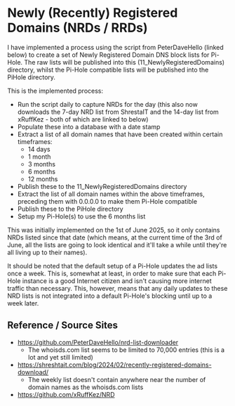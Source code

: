# Newly (Recently) Registered Domains (NRDs / RRDs)

I have implemented a process using the script from PeterDaveHello (linked below) to create a set of Newly Registered Domain DNS block lists for Pi-Hole. The raw lists will be published into this (11_NewlyRegisteredDomains) directory, whilst the Pi-Hole compatible lists will be published into the PiHole directory.

This is the implemented process:

- Run the script daily to capture NRDs for the day (this also now downloads the 7-day NRD list from ShrestaIT and the 14-day list from xRuffKez - both of which are linked to below)
- Populate these into a database with a date stamp
- Extract a list of all domain names that have been created within certain timeframes:
  - 14 days
  - 1 month
  - 3 months
  - 6 months
  - 12 months 
- Publish these to the 11_NewlyRegisteredDomains directory
- Extract the list of all domain names within the above timeframes, preceding them with 0.0.0.0 to make them Pi-Hole compatible 
- Publish these to the PiHole directory
- Setup my Pi-Hole(s) to use the 6 months list

This was initially implemented on the 1st of June 2025, so it only contains NRDs listed since that date (which means, at the current time of the 3rd of June, all the lists are going to look identical and it'll take a while until they're all living up to their names).

It should be noted that the default setup of a Pi-Hole updates the ad lists once a week. This is, somewhat at least, in order to make sure that each Pi-Hole instance is a good Internet citizen and isn't causing more internet traffic than necessary. This, however, means that any daily updates to these NRD lists is not integrated into a default Pi-Hole's blocking until up to a week later.


## Reference / Source Sites

- https://github.com/PeterDaveHello/nrd-list-downloader
  - The whoisds.com list seems to be limited to 70,000 entries (this is a lot and yet still limited)
- https://shreshtait.com/blog/2024/02/recently-registered-domains-download/
  - The weekly list doesn't contain anywhere near the number of domain names as the whoisds.com lists
- https://github.com/xRuffKez/NRD
